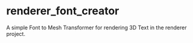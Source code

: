 # renderer_font_creator
A simple Font to Mesh Transformer for rendering 3D Text in the renderer project.
